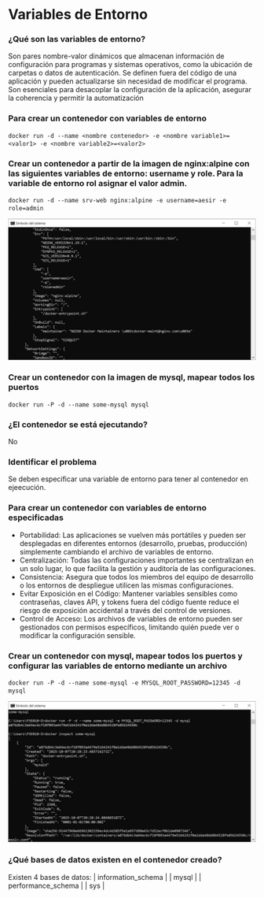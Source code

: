 # Variables de Entorno
### ¿Qué son las variables de entorno?
Son pares nombre-valor dinámicos que almacenan información de configuración para programas y sistemas operativos, como la ubicación de carpetas o datos de autenticación. Se definen fuera del código de una aplicación y pueden actualizarse sin necesidad de modificar el programa. Son esenciales para desacoplar la configuración de la aplicación, asegurar la coherencia y permitir la automatización

### Para crear un contenedor con variables de entorno

```
docker run -d --name <nombre contenedor> -e <nombre variable1>=<valor1> -e <nombre variable2>=<valor2>
```

### Crear un contenedor a partir de la imagen de nginx:alpine con las siguientes variables de entorno: username y role. Para la variable de entorno rol asignar el valor admin.

```
docker run -d --name srv-web nginx:alpine -e username=aesir -e role=admin
```

![Prueba](captura1.jpg)

### Crear un contenedor con la imagen de mysql, mapear todos los puertos
```
docker run -P -d --name some-mysql mysql
```

### ¿El contenedor se está ejecutando?
No

### Identificar el problema
Se deben especificar una variable de entorno para tener al contenedor en ejeecución.

### Para crear un contenedor con variables de entorno especificadas
- Portabilidad: Las aplicaciones se vuelven más portátiles y pueden ser desplegadas en diferentes entornos (desarrollo, pruebas, producción) simplemente cambiando el archivo de variables de entorno.
- Centralización: Todas las configuraciones importantes se centralizan en un solo lugar, lo que facilita la gestión y auditoría de las configuraciones.
- Consistencia: Asegura que todos los miembros del equipo de desarrollo o los entornos de despliegue utilicen las mismas configuraciones.
- Evitar Exposición en el Código: Mantener variables sensibles como contraseñas, claves API, y tokens fuera del código fuente reduce el riesgo de exposición accidental a través del control de versiones.
- Control de Acceso: Los archivos de variables de entorno pueden ser gestionados con permisos específicos, limitando quién puede ver o modificar la configuración sensible.

### Crear un contenedor con mysql, mapear todos los puertos y configurar las variables de entorno mediante un archivo
```
docker run -P -d --name some-mysql -e MYSQL_ROOT_PASSWORD=12345 -d mysql
```

![SQL](captura1.1.jpg)

### ¿Qué bases de datos existen en el contenedor creado?
Existen 4 bases de datos: 
| information_schema |
| mysql              |
| performance_schema |
| sys                |
